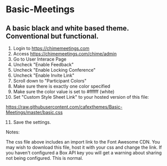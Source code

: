 # Basic-Meetings

## A basic black and white based theme. Conventional but functional.

1) Login to https://chimemeetings.com
2) Access https://chimemeetings.com/chime/admin
3) Go to User Interace Page
4) Uncheck "Enable Feedback"
5) Uncheck "Enable Locking Conference"
6) Uncheck "Enable Invite Link"
7) Scroll down to "Participant Colors"
8) Make sure there is exactly one color specified 
9) Make sure the color value is set to #ffffff (white)
10) Set "Custom Style Sheet Link" to your hosted version of this file:

   https://raw.githubusercontent.com/cafexthemes/Basic-Meetings/master/basic.css

11) Save the settings. 

Notes:

The css file above includes an import link to the Font Awesome CDN. You may wish to download this file, host it with your css and change the link.
If you haven't configured a Box API key you will get a warning about sharing not being configured. This is normal.
